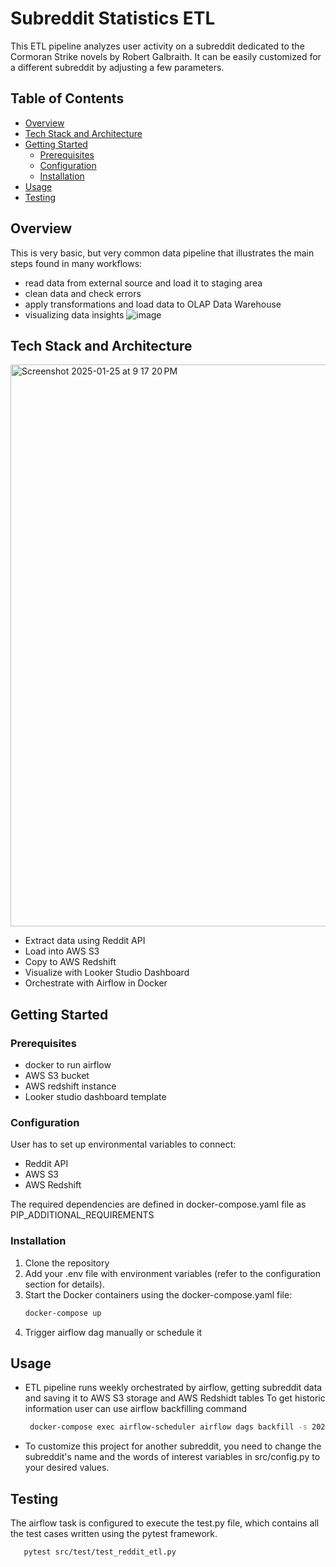# Subreddit Statistics ETL
This ETL pipeline analyzes user activity on a subreddit dedicated to the Cormoran Strike novels by Robert Galbraith. It can be easily customized for a different subreddit by adjusting a few parameters.

## Table of Contents
- [Overview](#overview)
- [Tech Stack and Architecture](#tech-stack-and-architecture)
- [Getting Started](#getting-started)
  - [Prerequisites](#prerequisites)
  - [Configuration](#configuration)
  - [Installation](#installation)
- [Usage](#usage)
- [Testing](#testing)


## Overview
This is very basic, but very common data pipeline that illustrates the main steps found in many workflows:
  - read data from external source and load it to staging area
  - clean data and check errors
  - apply transformations and load data to OLAP Data Warehouse 
  - visualizing data insights
![image](https://github.com/user-attachments/assets/26525067-d92d-41f6-9d97-6554fbf7aa44)

## Tech Stack and Architecture
<img width="899" alt="Screenshot 2025-01-25 at 9 17 20 PM" src="https://github.com/user-attachments/assets/7f85cba4-2e6d-48b3-ba5a-3875a58751b9" />

+ Extract data using Reddit API
+ Load into AWS S3
+ Copy to AWS Redshift
+ Visualize with Looker Studio Dashboard
+ Orchestrate with Airflow in Docker


## Getting Started
### Prerequisites
- docker to run airflow
- AWS S3 bucket
- AWS redshift instance
- Looker studio dashboard template
  
### Configuration
User has to set up environmental variables to connect:
- Reddit API
- AWS S3
- AWS Redshift

The required  dependencies are defined in docker-compose.yaml file as PIP_ADDITIONAL_REQUIREMENTS

### Installation
1. Clone the repository  
2. Add your .env file with environment variables (refer to the configuration section for details).
3. Start the Docker containers using the docker-compose.yaml file:
   ```bash
   docker-compose up
4. Trigger airflow dag manually or schedule it

## Usage
+ ETL pipeline runs weekly orchestrated by airflow, getting subreddit data and saving it to AWS S3 storage and AWS Redshidt tables
To get historic information user can use airflow backfilling command
   ```bash
    docker-compose exec airflow-scheduler airflow dags backfill -s 2023-01-01 -e 2024-10-31 reddit_pipeline_dag

+ To customize this project for another subreddit, you need to change the subreddit's name and the words of interest variables in src/config.py to your desired values.

## Testing
The airflow task is configured to execute the test.py file, which contains all the test cases written using the pytest framework.
   ```bash
      pytest src/test/test_reddit_etl.py





   
